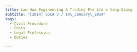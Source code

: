 ```yaml
---
title: Lam Hwa Engineering & Trading Pte Ltd v Yang Qiang
subtitle: "[2014] SGCA 3 / 14\_January\_2014"
tags:
  - Civil Procedure
  - Costs
  - Legal Profession
  - Duties

---
```


